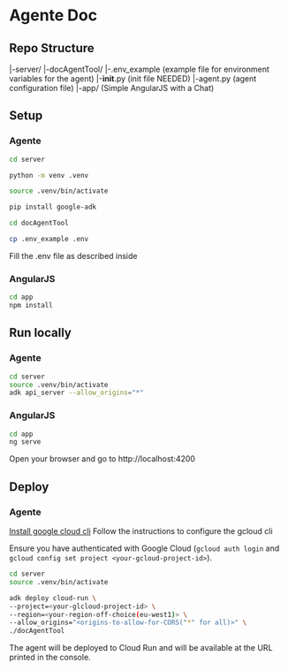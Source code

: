 # Agente Doc

## Repo Structure

|-server/
  |-docAgentTool/
    |-.env_example (example file for environment variables for the agent)
    |-__init__.py (init file NEEDED)
    |-agent.py (agent configuration file)
|-app/ (Simple AngularJS with a Chat)

## Setup

### Agente

``` bash
cd server

python -m venv .venv

source .venv/bin/activate

pip install google-adk

cd docAgentTool

cp .env_example .env
```
Fill the .env file as described inside

### AngularJS

``` bash
cd app
npm install
```

## Run locally

### Agente

``` bash
cd server
source .venv/bin/activate
adk api_server --allow_origins="*"
```

### AngularJS
```bash
cd app
ng serve
```
Open your browser and go to http://localhost:4200

## Deploy

### Agente

[Install google cloud cli](https://cloud.google.com/sdk/docs/install)
Follow the instructions to configure the gcloud cli

Ensure you have authenticated with Google Cloud (`gcloud auth login` and `gcloud config set project <your-gcloud-project-id>`).

``` bash
cd server
source .venv/bin/activate

adk deploy cloud-run \
--project=<your-glcloud-project-id> \
--region=<your-region-off-choice(eu-west1)> \
--allow_origins="<origins-to-allow-for-CORS("*" for all)>" \
./docAgentTool
```
The agent will be deployed to Cloud Run and will be available at the URL printed in the console.

